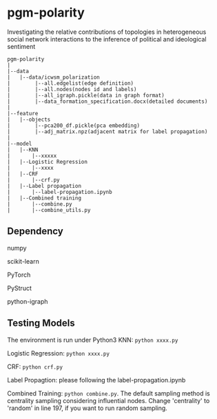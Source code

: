 # pgm-polarity
Investigating the relative contributions of topologies in heterogeneous social network interactions to the inference of political and ideological sentiment

```
pgm-polarity
|
|--data
|   |--data/icwsm_polarization
|        |--all.edgelist(edge definition)
|        |--all.nodes(nodes id and labels)
|        |--all_igraph.pickle(data in graph format)
|        |--data_formation_specification.docx(detailed documents)
|
|--feature
|   |--objects
|        |--pca200_df.pickle(pca embedding)
|        |--adj_matrix.npz(adjacent matrix for label propagation)
|
|--model
|   |--KNN
|       |--xxxxx
|   |--Logistic Regression
|       |--xxxx
|   |--CRF
|       |--crf.py
|   |--Label propagation
|       |--label-propagation.ipynb
|   |--Combined training
|       |--combine.py
|       |--combine_utils.py
```
## Dependency
numpy

scikit-learn

PyTorch

PyStruct

python-igraph

## Testing Models
The environment is run under Python3
KNN: ```python xxxx.py```

Logistic Regression: ```python xxxx.py```

CRF: ```python crf.py```

Label Propagtion: please following the label-propagation.ipynb

Combined Training: ```python combine.py```. The default sampling method is centrality sampling considering influential nodes. Change 'centrality' to 'random' in line 197, if you want to run random sampling.
